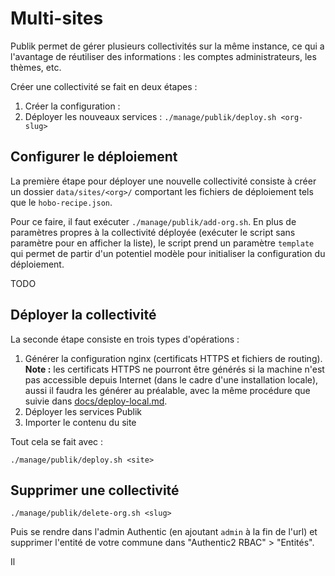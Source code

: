 # Multi-sites

Publik permet de gérer plusieurs collectivités sur la même instance, ce qui a
l'avantage de réutiliser des informations : les comptes administrateurs, les
thèmes, etc.

Créer une collectivité se fait en deux étapes :

1. Créer la configuration : 
2. Déployer les nouveaux services : `./manage/publik/deploy.sh <org-slug>`

## Configurer le déploiement

La première étape pour déployer une nouvelle collectivité consiste à créer un
dossier `data/sites/<org>/` comportant les fichiers de déploiement tels que le
`hobo-recipe.json`.

Pour ce faire, il faut exécuter `./manage/publik/add-org.sh`. En plus de paramètres
propres à la collectivité déployée (exécuter le script sans paramètre pour en
afficher la liste), le script prend un paramètre `template` qui permet de partir
d'un potentiel modèle pour initialiser la configuration du déploiement.

TODO

## Déployer la collectivité

La seconde étape consiste en trois types d'opérations :

1. Générer la configuration nginx (certificats HTTPS et fichiers de routing). **Note :** les certificats HTTPS ne pourront être générés si la machine n'est pas accessible depuis Internet (dans le cadre d'une installation locale), aussi il faudra les générer au préalable, avec la même procédure que suivie dans [docs/deploy-local.md](deploy-local.md).
2. Déployer les services Publik
3. Importer le contenu du site

Tout cela se fait avec :

```
./manage/publik/deploy.sh <site>
```

## Supprimer une collectivité

```
./manage/publik/delete-org.sh <slug>
```

Puis se rendre dans l'admin Authentic (en ajoutant `admin` à la fin de l'url) et
supprimer l'entité de votre commune dans "Authentic2 RBAC" > "Entités".

Il 
